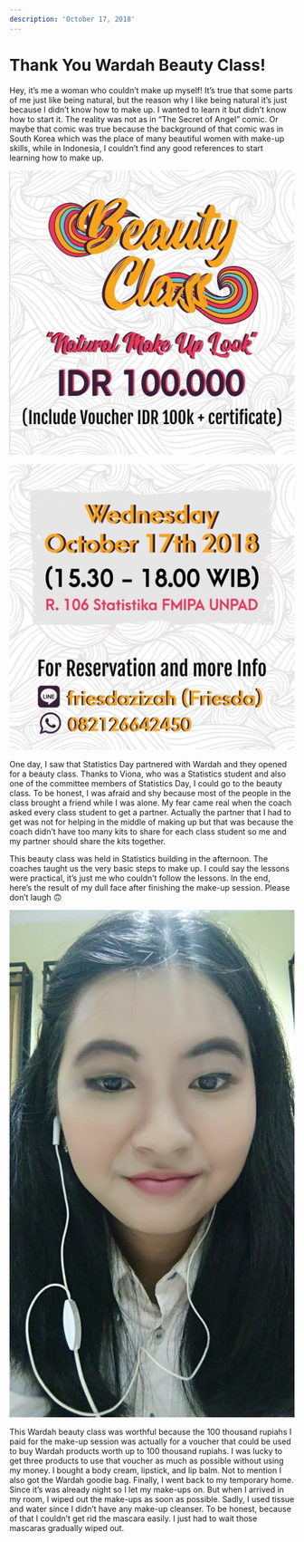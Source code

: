 ```yaml
---
description: 'October 17, 2018'
---
```


# Thank You Wardah Beauty Class!

Hey, it’s me a woman who couldn’t make up myself! It’s true that some parts of me just like being natural, but the reason why I like being natural it’s just because I didn’t know how to make up. I wanted to learn it but didn’t know how to start it. The reality was not as in “The Secret of Angel” comic. Or maybe that comic was true because the background of that comic was in South Korea which was the place of many beautiful women with make-up skills, while in Indonesia, I couldn’t find any good references to start learning how to make up.

![](../../.gitbook/assets/39609760_514428165650160_4497123649911783424_n.jpg)

![](../../.gitbook/assets/39498697_275666463046060_9195596878488535040_n.jpg)

One day, I saw that Statistics Day partnered with Wardah and they opened for a beauty class. Thanks to Viona, who was a Statistics student and also one of the committee members of Statistics Day, I could go to the beauty class. To be honest, I was afraid and shy because most of the people in the class brought a friend while I was alone. My fear came real when the coach asked every class student to get a partner. Actually the partner that I had to get was not for helping in the middle of making up but that was because the coach didn’t have too many kits to share for each class student so me and my partner should share the kits together.

This beauty class was held in Statistics building in the afternoon. The coaches taught us the very basic steps to make up. I could say the lessons were practical, it’s just me who couldn’t follow the lessons. In the end, here’s the result of my dull face after finishing the make-up session. Please don’t laugh 🙃

![](../../.gitbook/assets/img_20181017_181051.jpg)

This Wardah beauty class was worthful because the 100 thousand rupiahs I paid for the make-up session was actually for a voucher that could be used to buy Wardah products worth up to 100 thousand rupiahs. I was lucky to get three products to use that voucher as much as possible without using my money. I bought a body cream, lipstick, and lip balm. Not to mention I also got the Wardah goodie bag. Finally, I went back to my temporary home. Since it’s was already night so I let my make-ups on. But when I arrived in my room, I wiped out the make-ups as soon as possible. Sadly, I used tissue and water since I didn’t have any make-up cleanser. To be honest, because of that I couldn’t get rid the mascara easily. I just had to wait those mascaras gradually wiped out.

